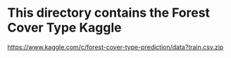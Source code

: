 # This directory contains the Forest Cover Type Kaggle

https://www.kaggle.com/c/forest-cover-type-prediction/data?train.csv.zip
